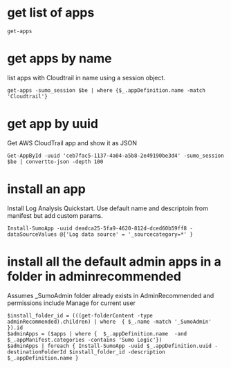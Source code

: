 # get list of apps
```
get-apps
```

# get apps by name
list apps with Cloudtrail in name using a session object.
```
get-apps -sumo_session $be | where {$_.appDefinition.name -match 'Cloudtrail'}  
```

# get app by uuid
Get AWS CloudTrail app and show it as JSON
```
Get-AppById -uuid 'ceb7fac5-1137-4a04-a5b8-2e49190be3d4' -sumo_session $be | convertto-json -depth 100
```

# install an app
Install Log Analysis Quickstart.
Use default name and descriptoin from manifest but add custom params.
```
Install-SumoApp -uuid deadca25-5fa9-4620-812d-dced60b59ff8 -dataSourceValues @{'Log data source' = '_sourcecategory=*' }
```

# install all the default admin apps in a folder in adminrecommended

Assumes _SumoAdmin folder already exists in AdminRecommended and permissions include Manage for current user
```
$install_folder_id = (((get-folderContent -type adminRecommended).children) | where  { $_.name -match '_SumoAdmin' }).id
$adminApps = ($apps | where {  $_.appDefinition.name  -and $_.appManifest.categories -contains 'Sumo Logic'}) 
$adminApps | foreach { Install-SumoApp -uuid $_.appDefinition.uuid -destinationFolderId $install_folder_id -description $_.appDefinition.name }
```
